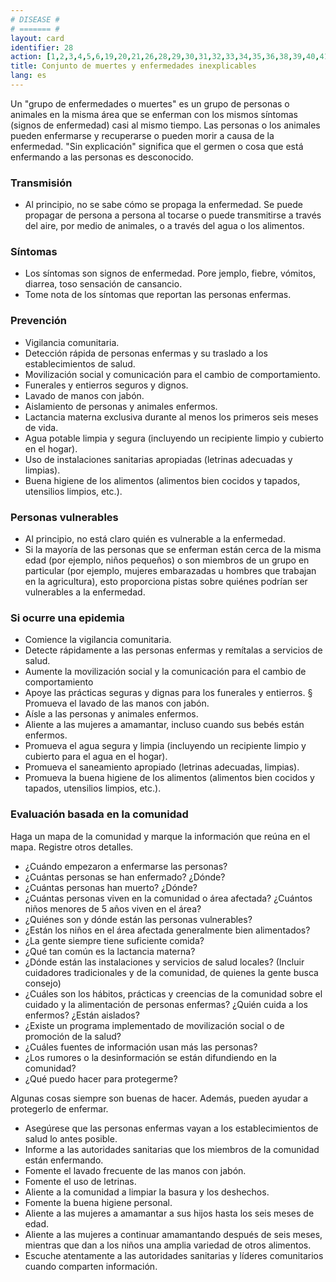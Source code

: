 ```yaml
---
# DISEASE #
# ======= #
layout: card
identifier: 28
action: [1,2,3,4,5,6,19,20,21,26,28,29,30,31,32,33,34,35,36,38,39,40,41,43]
title: Conjunto de muertes y enfermedades inexplicables
lang: es
---
```


Un "grupo de enfermedades o muertes" es un grupo de personas o animales en la misma área que se enferman con los mismos síntomas (signos de enfermedad) casi al mismo tiempo. Las personas o los animales pueden enfermarse y recuperarse o pueden morir a causa de la enfermedad. "Sin explicación" significa que el germen o cosa que está enfermando a las personas es desconocido.

### Transmisión

- Al principio, no se sabe cómo se propaga la enfermedad. Se puede propagar de persona a persona al tocarse o puede transmitirse a través del aire, por medio de animales, o a través del agua o los alimentos.

### Síntomas

- Los síntomas son signos de enfermedad. Pore jemplo, fiebre, vómitos, diarrea, toso sensación de cansancio.
- Tome nota de los síntomas que reportan las personas enfermas.

### Prevención

- Vigilancia comunitaria.
- Detección rápida de personas enfermas y su traslado a los establecimientos de salud.
- Movilización social y comunicación para el cambio de comportamiento.
- Funerales y entierros seguros y dignos.
- Lavado de manos con jabón.
- Aislamiento de personas y animales enfermos.
- Lactancia materna exclusiva durante al menos los primeros seis meses de vida.
- Agua potable limpia y segura (incluyendo un recipiente limpio y cubierto en el hogar).
- Uso de instalaciones sanitarias apropiadas (letrinas adecuadas y limpias).
- Buena higiene de los alimentos (alimentos bien cocidos y tapados, utensilios limpios, etc.).

### Personas vulnerables

- Al principio, no está claro quién es vulnerable a la enfermedad.
- Si la mayoría de las personas que se enferman están cerca de la misma edad (por ejemplo, niños pequeños) o son miembros de un grupo en particular (por ejemplo, mujeres embarazadas u hombres que trabajan en la agricultura), esto proporciona pistas sobre quiénes podrían ser vulnerables a la enfermedad.

### Si ocurre una epidemia

- Comience la vigilancia comunitaria.
- Detecte rápidamente a las personas enfermas y remítalas a servicios de salud.
- Aumente la movilización social y la comunicación para el cambio de comportamiento
- Apoye las prácticas seguras y dignas para los funerales y entierros. § Promueva el lavado de las manos con jabón.
- Aísle a las personas y animales enfermos.
- Aliente a las mujeres a amamantar, incluso cuando sus bebés están enfermos.
- Promueva el agua segura y limpia (incluyendo un recipiente limpio y cubierto para el agua en el hogar).
- Promueva el saneamiento apropiado (letrinas adecuadas, limpias).
- Promueva la buena higiene de los alimentos (alimentos bien cocidos y tapados, utensilios limpios, etc.).

### Evaluación basada en la comunidad

Haga un mapa de la comunidad y marque la información que reúna en el mapa. Registre otros detalles.
- ¿Cuándo empezaron a enfermarse las personas?
- ¿Cuántas personas se han enfermado? ¿Dónde?
- ¿Cuántas personas han muerto? ¿Dónde?
- ¿Cuántas personas viven en la comunidad o área afectada? ¿Cuántos niños menores de 5 años viven en el área?
- ¿Quiénes son y dónde están las personas vulnerables?
- ¿Están los niños en el área afectada generalmente bien alimentados?
- ¿La gente siempre tiene suficiente comida?
- ¿Qué tan común es la lactancia materna?
- ¿Dónde están las instalaciones y servicios de salud locales? (Incluir cuidadores tradicionales y de la comunidad, de quienes la gente busca consejo)
- ¿Cuáles son los hábitos, prácticas y creencias de la comunidad sobre el cuidado y la alimentación de personas enfermas? ¿Quién cuida a los enfermos? ¿Están aislados?
- ¿Existe un programa implementado de movilización social o de promoción de la salud?
- ¿Cuáles fuentes de información usan más las personas?
- ¿Los rumores o la desinformación se están difundiendo en la comunidad?
- ¿Qué puedo hacer para protegerme?

Algunas cosas siempre son buenas de hacer. Además, pueden ayudar a protegerlo de enfermar.
- Asegúrese que las personas enfermas vayan a los establecimientos de salud lo antes posible.
- Informe a las autoridades sanitarias que los miembros de la comunidad están enfermando.
- Fomente el lavado frecuente de las manos con jabón.
- Fomente el uso de letrinas.
- Aliente a la comunidad a limpiar la basura y los deshechos.
- Fomente la buena higiene personal.
- Aliente a las mujeres a amamantar a sus hijos hasta los seis meses de edad.
- Aliente a las mujeres a continuar amamantando después de seis meses, mientras que dan a los niños una amplia variedad de otros alimentos.
- Escuche atentamente a las autoridades sanitarias y líderes comunitarios cuando comparten información.
